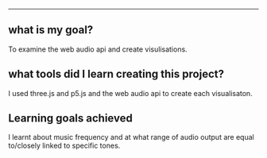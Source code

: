 ----
## what is my goal?
To examine the web audio api and create visulisations.

## what tools did I learn creating this project?

I used three.js and p5.js and the web audio api to create each visualisaton.

## Learning goals achieved

I learnt about music frequency and at what range of audio output are equal to/closely linked to specific tones.

